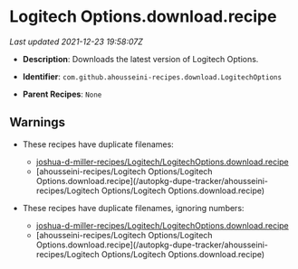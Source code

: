 # Logitech Options.download.recipe

_Last updated 2021-12-23 19:58:07Z_

- **Description**: Downloads the latest version of Logitech Options.

- **Identifier**: `com.github.ahousseini-recipes.download.LogitechOptions`

- **Parent Recipes**: `None`

## Warnings

- These recipes have duplicate filenames:
    - [joshua-d-miller-recipes/Logitech/LogitechOptions.download.recipe](/autopkg-dupe-tracker/joshua-d-miller-recipes/Logitech/LogitechOptions.download.recipe)
    - [ahousseini-recipes/Logitech Options/Logitech Options.download.recipe](/autopkg-dupe-tracker/ahousseini-recipes/Logitech Options/Logitech Options.download.recipe)

- These recipes have duplicate filenames, ignoring numbers:
    - [joshua-d-miller-recipes/Logitech/LogitechOptions.download.recipe](/autopkg-dupe-tracker/joshua-d-miller-recipes/Logitech/LogitechOptions.download.recipe)
    - [ahousseini-recipes/Logitech Options/Logitech Options.download.recipe](/autopkg-dupe-tracker/ahousseini-recipes/Logitech Options/Logitech Options.download.recipe)